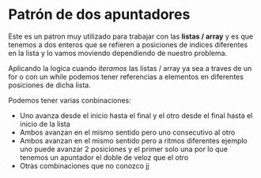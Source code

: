 # Patrón de dos apuntadores #

Este es un patron muy utilizado para trabajar con las **listas / array** y es que tenemos
a dos enteros que se refieren a posiciones de indices diferentes en la lista y lo vamos moviendo dependiendo de nuestro problema.

Aplicando la logica cuando _iteramos_ las listas / array ya sea a traves de un for o con un while podemos tener referencias a elementos en diferentes posiciones de dicha lista.

Podemos tener varias conbinaciones:

+ Uno avanza desde el inicio hasta el final y el otro desde el final hasta el inicio de la lista 
+ Ambos avanzan en el mismo sentido pero uno consecutivo al otro 
+ Ambos avanzan en el mismo sentido pero a ritmos diferentes ejemplo uno puede avanzar 2 posiciones y el primer solo una por lo que tenemos un apuntador el doble de veloz que el otro
+ Otras combinaciones que no conozco jj

